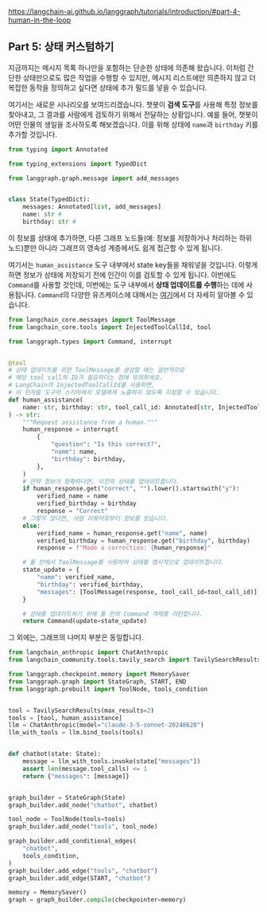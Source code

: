 https://langchain-ai.github.io/langgraph/tutorials/introduction/#part-4-human-in-the-loop

## Part 5: 상태 커스텀하기
지금까지는 메시지 목록 하나만을 포함하는 단순한 상태에 의존해 왔습니다. 이처럼 간단한 상태만으로도 많은 작업을 수행할 수 있지만, 메시지 리스트에만 의존하지 않고 더 복잡한 동작을 정의하고 싶다면 상태에 추가 필드를 넣을 수 있습니다.

여기서는 새로운 시나리오를 보여드리겠습니다. 챗봇이 **검색 도구**를 사용해 특정 정보를 찾아내고, 그 결과를 사람에게 검토하기 위해서 전달하는 상황입니다. 예를 들어, 챗봇이 어떤 인물의 생일을 조사하도록 해보겠습니다. 이를 위해 상태에 `name`과 `birthday` 키를 추가할 것입니다.
``` python
from typing import Annotated

from typing_extensions import TypedDict

from langgraph.graph.message import add_messages


class State(TypedDict):
    messages: Annotated[list, add_messages]
    name: str #
    birthday: str #
```

이 정보를 상태에 추가하면, 다른 그래프 노드들(예: 정보를 저장하거나 처리하는 하위 노드)뿐만 아니라 그래프의 영속성 계층에서도 쉽게 접근할 수 있게 됩니다.

여기서는 `human_assistance` 도구 내부에서 state key들을 채워넣을 것입니다. 이렇게 하면 정보가 상태에 저장되기 전에 인간이 이를 검토할 수 있게 됩니다. 이번에도 `Command`를 사용할 것인데, 이번에는 도구 내부에서 **상태 업데이트를 수행**하는 데에 사용됩니다. `Command`의 다양한 유즈케이스에 대해서는 [여기](https://langchain-ai.github.io/langgraph/concepts/low_level/#using-inside-tools)에서 더 자세히 알아볼 수 있습니다.
``` python
from langchain_core.messages import ToolMessage
from langchain_core.tools import InjectedToolCallId, tool

from langgraph.types import Command, interrupt


@tool
# 상태 업데이트를 위한 ToolMessage를 생성할 때는 일반적으로
# 해당 tool call의 ID가 필요하다는 점에 유의하세요.
# LangChain의 InjectedToolCallId를 사용하면,
# 이 인자를 도구의 스키마에서 모델에게 노출하지 않도록 지정할 수 있습니다.
def human_assistance(
    name: str, birthday: str, tool_call_id: Annotated[str, InjectedToolCallId]
) -> str:
    """Request assistance from a human."""
    human_response = interrupt(
        {
            "question": "Is this correct?",
            "name": name,
            "birthday": birthday,
        },
    )
    # 만약 정보가 정확하다면, 이전의 상태를 업데이트합니다.
    if human_response.get("correct", "").lower().startswith("y"):
        verified_name = name
        verified_birthday = birthday
        response = "Correct"
    # 그렇지 않다면, 사람 리뷰어로부터 정보를 받습니다.
    else:
        verified_name = human_response.get("name", name)
        verified_birthday = human_response.get("birthday", birthday)
        response = f"Made a correction: {human_response}"

    # 툴 안에서 ToolMessage를 사용하여 상태를 명시적으로 업데이트합니다. 
    state_update = {
        "name": verified_name,
        "birthday": verified_birthday,
        "messages": [ToolMessage(response, tool_call_id=tool_call_id)],
    }

    # 상태를 업데이트하기 위해 툴 안의 Command 객체를 리턴합니다.
    return Command(update=state_update)
```

그 외에는, 그래프의 나머지 부분은 동일합니다.
``` python
from langchain_anthropic import ChatAnthropic
from langchain_community.tools.tavily_search import TavilySearchResults

from langgraph.checkpoint.memory import MemorySaver
from langgraph.graph import StateGraph, START, END
from langgraph.prebuilt import ToolNode, tools_condition


tool = TavilySearchResults(max_results=2)
tools = [tool, human_assistance]
llm = ChatAnthropic(model="claude-3-5-sonnet-20240620")
llm_with_tools = llm.bind_tools(tools)


def chatbot(state: State):
    message = llm_with_tools.invoke(state["messages"])
    assert len(message.tool_calls) <= 1
    return {"messages": [message]}


graph_builder = StateGraph(State)
graph_builder.add_node("chatbot", chatbot)

tool_node = ToolNode(tools=tools)
graph_builder.add_node("tools", tool_node)

graph_builder.add_conditional_edges(
    "chatbot",
    tools_condition,
)
graph_builder.add_edge("tools", "chatbot")
graph_builder.add_edge(START, "chatbot")

memory = MemorySaver()
graph = graph_builder.compile(checkpointer=memory)
```
